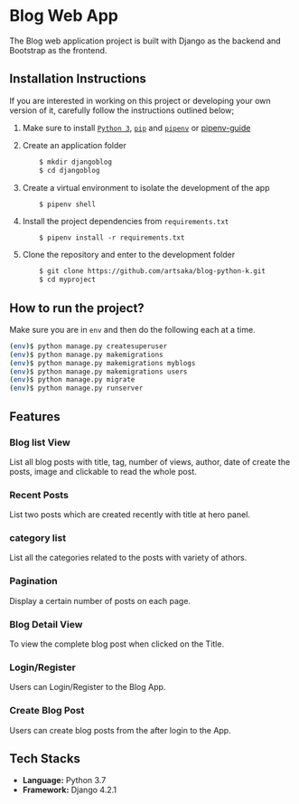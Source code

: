 

# Blog Web App

The Blog web application project is built with Django as the backend and Bootstrap as the frontend.

## Installation Instructions

If you are interested in working on this project or developing your own version of it, carefully follow the instructions outlined below;

1. Make sure to install [` Python 3 `](https://www.python.org/downloads/), [` pip `](https://pip.pypa.io/en/stable/cli/pip_install/) and [` pipenv `](https://docs.python-guide.org/dev/virtualenvs/) or [pipenv-guide](https://realpython.com/pipenv-guide/)
2. Create an application folder
   
    ```bash
        $ mkdir djangoblog
        $ cd djangoblog
    ```
3. Create a virtual environment to isolate the development of the app
    ```bash
        $ pipenv shell        
    ``` 
4. Install the project dependencies from `requirements.txt`
    ```
        $ pipenv install -r requirements.txt
    ```
5. Clone the repository and enter to the development folder
   
    ```bash
        $ git clone https://github.com/artsaka/blog-python-k.git
        $ cd myproject
    ```

## How to run  the project?

Make sure you are in `env` and then do the following each at a time.

```bash
(env)$ python manage.py createsuperuser
(env)$ python manage.py makemigrations
(env)$ python manage.py makemigrations myblogs
(env)$ python manage.py makemigrations users
(env)$ python manage.py migrate
(env)$ python manage.py runserver
```

## Features

### Blog list View
List all blog posts with title, tag, number of views, author, date of create the posts, image and clickable to read the whole post.

### Recent Posts
List two posts which are created recently with title at hero panel.

### category list
List all the categories related to the posts with variety of athors.

### Pagination
Display a certain number of posts on each page.

### Blog Detail View
To view the complete blog post when clicked on the Title.

### Login/Register
Users can Login/Register to the Blog App.

### Create Blog Post
Users can create blog posts from the after login to the App.

## Tech Stacks

* **Language:**  Python 3.7
* **Framework:** Django 4.2.1

